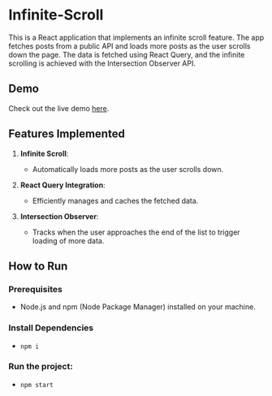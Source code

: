 # Infinite-Scroll
This is a React application that implements an infinite scroll feature. The app fetches posts from a public API and loads more posts as the user scrolls down the page. The data is fetched using React Query, and the infinite scrolling is achieved with the Intersection Observer API.

## Demo

Check out the live demo [here](https://infinite-scroll-alpha-six.vercel.app/#top).

## Features Implemented

1. **Infinite Scroll**: 
    - Automatically loads more posts as the user scrolls down.

2. **React Query Integration**: 
    - Efficiently manages and caches the fetched data.

3. **Intersection Observer**: 
    - Tracks when the user approaches the end of the list to trigger loading of more data.

## How to Run

### Prerequisites

 - Node.js and npm (Node Package Manager) installed on your machine.

### Install Dependencies

 - `npm i`

### Run the project:
 - `npm start`

